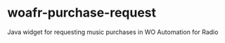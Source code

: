 woafr-purchase-request
======================

Java widget for requesting music purchases in WO Automation for Radio
